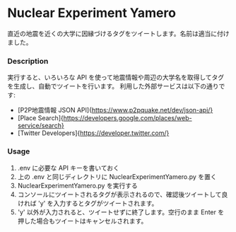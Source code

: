 # Nuclear Experiment Yamero
直近の地震を近くの大学に因縁づけるタグをツイートします。名前は適当に付けました。

### Description
実行すると、いろいろな API を使って地震情報や周辺の大学名を取得してタグを生成し、自動でツイートを行います。
利用した外部サービスは以下の通りです:
- [P2P地震情報 JSON API]{https://www.p2pquake.net/dev/json-api/}
- [Place Search]{https://developers.google.com/places/web-service/search}
- [Twitter Developers]{https://developer.twitter.com/}

### Usage
1. .env に必要な API キーを書いておく
2. 上の .env と同じディレクトリに NuclearExperimentYamero.py を置く
3. NuclearExperimentYamero.py を実行する
4. コンソールにツイートされるタグが表示されるので、確認後ツイートして良ければ 'y' を入力するとタグがツイートされます。
5. 'y' 以外が入力されると、ツイートせずに終了します。空行のまま Enter を押した場合もツイートはキャンセルされます。
